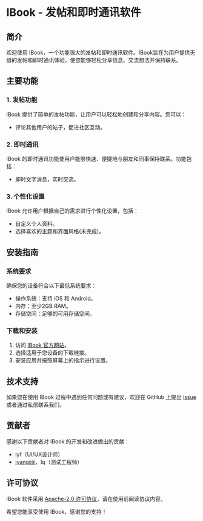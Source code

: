 # IBook - 发帖和即时通讯软件

## 简介

欢迎使用 IBook，一个功能强大的发帖和即时通讯软件。IBook旨在为用户提供无缝的发帖和即时通讯体验，使您能够轻松分享信息、交流想法并保持联系。

## 主要功能

### 1. 发帖功能

IBook 提供了简单的发帖功能，让用户可以轻松地创建和分享内容。您可以：

- 评论其他用户的帖子，促进社区互动。

### 2. 即时通讯

IBook 的即时通讯功能使用户能够快速、便捷地与朋友和同事保持联系。功能包括：

- 即时文字消息，实时交流。

### 3. 个性化设置

IBook 允许用户根据自己的需求进行个性化设置，包括：

- 自定义个人资料。
- 选择喜欢的主题和界面风格(未完成)。

## 安装指南

### 系统要求

确保您的设备符合以下最低系统要求：

- 操作系统：支持 iOS 和 Android。
- 内存：至少2GB RAM。
- 存储空间：足够的可用存储空间。

### 下载和安装

1. 访问 [IBook 官方网站](https://www.ibook.com)。
2. 选择适用于您设备的下载链接。
3. 安装应用并按照屏幕上的指示进行设置。

## 技术支持

如果您在使用 IBook 过程中遇到任何问题或有建议，欢迎在 GitHub 上提出 [issue](https://github.com/HM-GDTR/IBook/issues) 或者通过私信联系我们。

## 贡献者

感谢以下贡献者对 IBook 的开发和改进做出的贡献：

- lyf（UI/UX设计师）
- [iyangiiiii](https://github.com/iyangiiiii)、lq（测试工程师）

## 许可协议

IBook 软件采用 [Apache-2.0 许可协议](LICENSE)，请在使用前阅读协议内容。

希望您能享受使用 IBook，感谢您的支持！